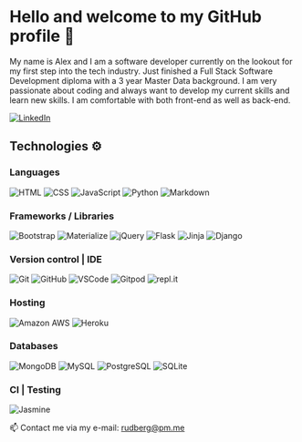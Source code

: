 # Hello and welcome to my GitHub profile 👋

My name is Alex and I am a software developer currently on the lookout for my first step into the tech industry. Just finished a Full Stack
Software Development diploma with a 3 year Master Data background. I am very passionate about coding and
always want to develop my current skills and learn new skills. I am comfortable with both front-end as well as back-end.

[![LinkedIn](https://img.shields.io/badge/LinkedIn%20-%230A66C2.svg?&style=for-the-badge&logo=LinkedIn&logoColor=FFFFFF)](https://www.linkedin.com/in/rudberg/)


## Technologies ⚙️

### Languages

![HTML](https://camo.githubusercontent.com/5480d1eff5a79c0d17f5943b43854db41371dd086755084a4804155410bc43c4/68747470733a2f2f696d672e736869656c64732e696f2f62616467652f48544d4c352532302d2532334533344632362e7376673f267374796c653d666f722d7468652d6261646765266c6f676f3d48544d4c35266c6f676f436f6c6f723d464646464646)
![CSS](https://camo.githubusercontent.com/051dbf3ef28983274b9809ad347f38e8b7b9542f7bb55d46e63e28ece185b948/68747470733a2f2f696d672e736869656c64732e696f2f62616467652f435353332532302d2532333135373242362e7376673f267374796c653d666f722d7468652d6261646765266c6f676f3d43535333266c6f676f436f6c6f723d464646464646)
![JavaScript](https://camo.githubusercontent.com/374b918b8ae63bb41368cb76373e32cb62f30b7ed7f0ddacb69b301be715db06/68747470733a2f2f696d672e736869656c64732e696f2f62616467652f4a6176615363726970742532302d2532333332333333302e7376673f267374796c653d666f722d7468652d6261646765266c6f676f3d4a617661536372697074266c6f676f436f6c6f723d463744463145)
![Python](https://camo.githubusercontent.com/e70bef5ceeda3bf1fbefbf23902097fe10dca5fbf46fdbf6c1698dd4487073ef/68747470733a2f2f696d672e736869656c64732e696f2f62616467652f507974686f6e2532302d2532333030344437412e7376673f267374796c653d666f722d7468652d6261646765266c6f676f3d707974686f6e266c6f676f436f6c6f723d666664663736)
![Markdown](https://img.shields.io/badge/Markdown%20-%23000000.svg?&style=for-the-badge&logo=Markdown&logoColor=FFFFFF)


### Frameworks / Libraries

![Bootstrap](https://camo.githubusercontent.com/01be0850b0aa23bb04dcf6bc223baaae9158287099e564622e28b51842a34edf/68747470733a2f2f696d672e736869656c64732e696f2f62616467652f426f6f7473747261702532302d2532333536334437432e7376673f267374796c653d666f722d7468652d6261646765266c6f676f3d426f6f747374726170266c6f676f436f6c6f723d464646464646)
![Materialize](https://camo.githubusercontent.com/c8762390bf06d2f6ea92807d4728a3d2c2f44c1105a3187a3c48ddc2ad6671c5/68747470733a2f2f696d672e736869656c64732e696f2f62616467652f4d6174657269616c697a652532302d2532334545364537332e7376673f267374796c653d666f722d7468652d6261646765266c6f676f3d4d6174657269616c697a65266c6f676f436f6c6f723d464646464646)
![jQuery](https://camo.githubusercontent.com/3c4aaf4df17dea015895003562a12e1fe330e920a29d97ca2638f0f446512199/68747470733a2f2f696d672e736869656c64732e696f2f62616467652f6a51756572792532302d2532333145324533422e7376673f267374796c653d666f722d7468652d6261646765266c6f676f3d6a5175657279266c6f676f436f6c6f723d323141434532)
![Flask](https://camo.githubusercontent.com/b405bbd2bb2ed0c21a713d7d42766bc0d93c22bf704a2e9d27359a92d010c509/68747470733a2f2f696d672e736869656c64732e696f2f62616467652f466c61736b2532302d2532333030303030302e7376673f267374796c653d666f722d7468652d6261646765266c6f676f3d466c61736b266c6f676f436f6c6f723d464646464646)
![Jinja](https://camo.githubusercontent.com/934dbb9355cbb7b8d5cbf77cccd7f94c8e8e4ba695668b6a57e8d59020a4ec31/68747470733a2f2f696d672e736869656c64732e696f2f62616467652f4a696e6a612532302d2532333030303030302e7376673f267374796c653d666f722d7468652d6261646765266c6f676f3d4a696e6a61266c6f676f436f6c6f723d423431373137)
![Django](https://camo.githubusercontent.com/23a766430089815ddaf27783cbe08dda20ade770b0beddecb06a1a41ca9ad132/68747470733a2f2f696d672e736869656c64732e696f2f62616467652f446a616e676f2532302d2532333039324532302e7376673f267374796c653d666f722d7468652d6261646765266c6f676f3d446a616e676f266c6f676f436f6c6f723d464646464646)


### Version control | IDE

![Git](https://camo.githubusercontent.com/0cc6318785fdcacd7a6eabcc3cc7b2f7f63b0e014b14d9c5528dacab16c4c221/68747470733a2f2f696d672e736869656c64732e696f2f62616467652f4769742532302d2532333330324632462e7376673f267374796c653d666f722d7468652d6261646765266c6f676f3d476974266c6f676f436f6c6f723d463035303332)
![GitHub](https://img.shields.io/badge/GitHub%20-%23181717.svg?&style=for-the-badge&logo=GitHub&logoColor=FFFFFF)
![VSCode](https://camo.githubusercontent.com/bf7d164e2e38636f4c7d56a0ea8f643bed6426f4bbec74fee54dac6c4535b4de/68747470733a2f2f696d672e736869656c64732e696f2f62616467652f5653436f64652532302d2532333242324233302e7376673f267374796c653d666f722d7468652d6261646765266c6f676f3d56697375616c25323053747564696f253230436f6465266c6f676f436f6c6f723d303037414343)
![Gitpod](https://img.shields.io/badge/Gitpod%20-%231D1D1D.svg?&style=for-the-badge&logo=Gitpod&logoColor=1AA6E4)
![repl.it](https://img.shields.io/badge/repl.it%20-%23101B30.svg?&style=for-the-badge&logo=repl.it&logoColor=93969C)


### Hosting 

![Amazon AWS](https://img.shields.io/badge/Amazon%20AWS%20-%23232F3E.svg?&style=for-the-badge&logo=Amazon%20AWS&logoColor=FF9900)
![Heroku](https://img.shields.io/badge/Heroku%20-%23430098.svg?&style=for-the-badge&logo=Heroku&logoColor=FFFFFF)


### Databases

![MongoDB](https://img.shields.io/badge/MongoDB%20-%233F2E1E.svg?&style=for-the-badge&logo=MongoDB&logoColor=47A248)
![MySQL](https://img.shields.io/badge/MySQL%20-%2300758F.svg?&style=for-the-badge&logo=MySQL&logoColor=FFFFFF)
![PostgreSQL](https://img.shields.io/badge/PostgreSQL%20-%23336791.svg?&style=for-the-badge&logo=PostgreSQL&logoColor=FFFFFF)
![SQLite](https://img.shields.io/badge/SQLite%20-%23003B57.svg?&style=for-the-badge&logo=SQLite&logoColor=FFFFFF)


### CI | Testing
![Jasmine](https://img.shields.io/badge/Jasmine%20-%238A4182.svg?&style=for-the-badge&logo=Jasmine&logoColor=FFFFFF)



📫 Contact me via my e-mail: rudberg@pm.me
